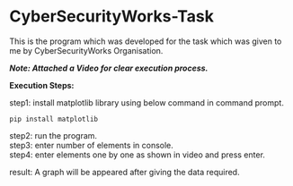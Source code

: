 # CyberSecurityWorks-Task
This is the program which was developed for the task which was given to me by CyberSecurityWorks Organisation.<br/>

***Note: Attached a Video for clear execution process.***<br/>

<b>Execution Steps:</b>

step1: install matplotlib library using below command in command prompt.
	
	pip install matplotlib

step2: run the program. <br/>
step3: enter number of elements in console.<br/>
step4: enter elements one by one as shown in video and press enter.<br/>

result: A graph will be appeared after giving the data required.
